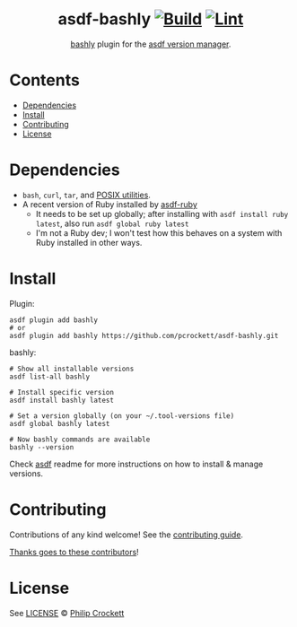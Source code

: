 <div align="center">

# asdf-bashly [![Build](https://github.com/pcrockett/asdf-bashly/actions/workflows/build.yml/badge.svg)](https://github.com/pcrockett/asdf-bashly/actions/workflows/build.yml) [![Lint](https://github.com/pcrockett/asdf-bashly/actions/workflows/lint.yml/badge.svg)](https://github.com/pcrockett/asdf-bashly/actions/workflows/lint.yml)

[bashly](https://bashly.dannyb.co/) plugin for the [asdf version manager](https://asdf-vm.com).

</div>

# Contents

- [Dependencies](#dependencies)
- [Install](#install)
- [Contributing](#contributing)
- [License](#license)

# Dependencies

- `bash`, `curl`, `tar`, and [POSIX utilities](https://pubs.opengroup.org/onlinepubs/9699919799/idx/utilities.html).
- A recent version of Ruby installed by [asdf-ruby](https://github.com/asdf-vm/asdf-ruby)
  - It needs to be set up globally; after installing with `asdf install ruby latest`, also run `asdf global ruby latest`
  - I'm not a Ruby dev; I won't test how this behaves on a system with Ruby installed in other ways.

# Install

Plugin:

```shell
asdf plugin add bashly
# or
asdf plugin add bashly https://github.com/pcrockett/asdf-bashly.git
```

bashly:

```shell
# Show all installable versions
asdf list-all bashly

# Install specific version
asdf install bashly latest

# Set a version globally (on your ~/.tool-versions file)
asdf global bashly latest

# Now bashly commands are available
bashly --version
```

Check [asdf](https://github.com/asdf-vm/asdf) readme for more instructions on how to
install & manage versions.

# Contributing

Contributions of any kind welcome! See the [contributing guide](contributing.md).

[Thanks goes to these contributors](https://github.com/pcrockett/asdf-bashly/graphs/contributors)!

# License

See [LICENSE](LICENSE) © [Philip Crockett](https://github.com/pcrockett/)
